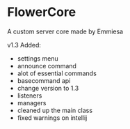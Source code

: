 # FlowerCore
A custom server core made by Emmiesa


v1.3 Added:

- settings menu
- announce command
- alot of essential commands
- basecommand api
- change version to 1.3
- listeners
- managers
- cleaned up the main class
- fixed warnings on intellij
